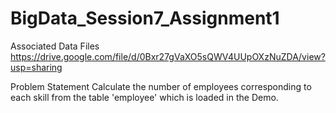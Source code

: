 # BigData_Session7_Assignment1

Associated Data Files
https://drive.google.com/file/d/0Bxr27gVaXO5sQWV4UUpOXzNuZDA/view?usp=sharing

Problem Statement
Calculate the number of employees corresponding to each skill from the table 'employee' which is
loaded in the Demo.